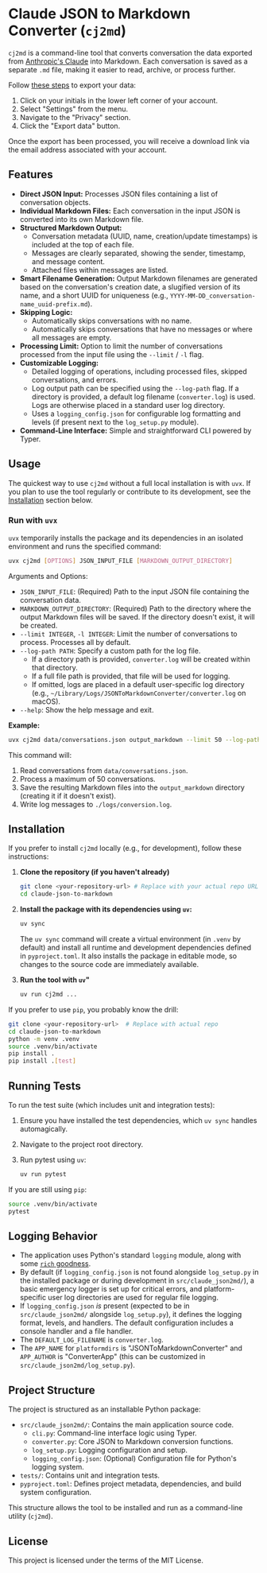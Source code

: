# Claude JSON to Markdown Converter (`cj2md`)

`cj2md` is a command-line tool that converts conversation the data exported from [Anthropic's Claude](https://www.anthropic.com/) into Markdown. Each conversation is saved as a separate `.md` file, making it easier to read, archive, or process further.

Follow [these steps](https://support.anthropic.com/en/articles/9450526-how-can-i-export-my-claude-ai-data) to export your data:

1. Click on your initials in the lower left corner of your account.
2. Select "Settings" from the menu.
3. Navigate to the "Privacy" section.
4. Click the "Export data" button.

Once the export has been processed, you will receive a download link via the email address associated with your account.

## Features

- **Direct JSON Input:** Processes JSON files containing a list of conversation objects.
- **Individual Markdown Files:** Each conversation in the input JSON is converted into its own Markdown file.
- **Structured Markdown Output:**
    - Conversation metadata (UUID, name, creation/update timestamps) is included at the top of each file.
    - Messages are clearly separated, showing the sender, timestamp, and message content.
    - Attached files within messages are listed.
- **Smart Filename Generation:** Output Markdown filenames are generated based on the conversation's creation date, a slugified version of its name, and a short UUID for uniqueness (e.g., `YYYY-MM-DD_conversation-name_uuid-prefix.md`).
- **Skipping Logic:**
    - Automatically skips conversations with no name.
    - Automatically skips conversations that have no messages or where all messages are empty.
- **Processing Limit:** Option to limit the number of conversations processed from the input file using the `--limit` / `-l` flag.
- **Customizable Logging:**
    - Detailed logging of operations, including processed files, skipped conversations, and errors.
    - Log output path can be specified using the `--log-path` flag. If a directory is provided, a default log filename (`converter.log`) is used. Logs are otherwise placed in a standard user log directory.
    - Uses a `logging_config.json` for configurable log formatting and levels (if present next to the `log_setup.py` module).
- **Command-Line Interface:** Simple and straightforward CLI powered by Typer.

## Usage

The quickest way to use `cj2md` without a full local installation is with `uvx`. If you plan to use the tool regularly or contribute to its development, see the [Installation](#installation) section below.

### Run with `uvx`

`uvx` temporarily installs the package and its dependencies in an isolated environment and runs the specified command:

```bash
uvx cj2md [OPTIONS] JSON_INPUT_FILE [MARKDOWN_OUTPUT_DIRECTORY]
```

Arguments and Options:

*   `JSON_INPUT_FILE`: (Required) Path to the input JSON file containing the conversation data.
*   `MARKDOWN_OUTPUT_DIRECTORY`: (Required) Path to the directory where the output Markdown files will be saved. If the directory doesn't exist, it will be created.
*   `--limit INTEGER`, `-l INTEGER`: Limit the number of conversations to process. Processes all by default.
*   `--log-path PATH`: Specify a custom path for the log file.
    *   If a directory path is provided, `converter.log` will be created within that directory.
    *   If a full file path is provided, that file will be used for logging.
    *   If omitted, logs are placed in a default user-specific log directory (e.g., `~/Library/Logs/JSONToMarkdownConverter/converter.log` on macOS).
*   `--help`: Show the help message and exit.

**Example:**

```bash
uvx cj2md data/conversations.json output_markdown --limit 50 --log-path ./logs/conversion.log
```

This command will:
1.  Read conversations from `data/conversations.json`.
2.  Process a maximum of 50 conversations.
3.  Save the resulting Markdown files into the `output_markdown` directory (creating it if it doesn't exist).
4.  Write log messages to `./logs/conversion.log`.

## Installation

If you prefer to install `cj2md` locally (e.g., for development), follow these instructions:

1.  **Clone the repository (if you haven't already)**
   
    ```bash
    git clone <your-repository-url> # Replace with your actual repo URL
    cd claude-json-to-markdown
    ```

2.  **Install the package with its dependencies using `uv`:**

    ```bash
    uv sync
    ```

    The `uv sync` command will create a virtual environment (in `.venv` by default) and install all runtime and development dependencies defined in `pyproject.toml`. It also installs the package in editable mode, so changes to the source code are immediately available.

3. **Run the tool with `uv`"**
   
   ```bash
   uv run cj2md ...
   ```

If you prefer to use `pip`, you probably know the drill:

```bash
git clone <your-repository-url>  # Replace with actual repo
cd claude-json-to-markdown
python -m venv .venv
source .venv/bin/activate
pip install .
pip install .[test]
```

## Running Tests

To run the test suite (which includes unit and integration tests):

1.  Ensure you have installed the test dependencies, which `uv sync` handles automagically.
2.  Navigate to the project root directory.
3.  Run pytest using `uv`:

    ```bash
    uv run pytest
    ```

If you are still using `pip`:

```bash
source .venv/bin/activate
pytest
```

## Logging Behavior

- The application uses Python's standard `logging` module, along with some [`rich` goodness](https://github.com/Textualize/rich).
- By default (if `logging_config.json` is not found alongside `log_setup.py` in the installed package or during development in `src/claude_json2md/`), a basic emergency logger is set up for critical errors, and platform-specific user log directories are used for regular file logging.
- If `logging_config.json` *is* present (expected to be in `src/claude_json2md/` alongside `log_setup.py`), it defines the logging format, levels, and handlers. The default configuration includes a console handler and a file handler.
- The `DEFAULT_LOG_FILENAME` is `converter.log`.
- The `APP_NAME` for `platformdirs` is "JSONToMarkdownConverter" and `APP_AUTHOR` is "ConverterApp" (this can be customized in `src/claude_json2md/log_setup.py`).

## Project Structure

The project is structured as an installable Python package:

-   `src/claude_json2md/`: Contains the main application source code.
    -   `cli.py`: Command-line interface logic using Typer.
    -   `converter.py`: Core JSON to Markdown conversion functions.
    -   `log_setup.py`: Logging configuration and setup.
    -   `logging_config.json`: (Optional) Configuration file for Python's logging system.
-   `tests/`: Contains unit and integration tests.
-   `pyproject.toml`: Defines project metadata, dependencies, and build system configuration.

This structure allows the tool to be installed and run as a command-line utility (`cj2md`).

## License

This project is licensed under the terms of the MIT License.
